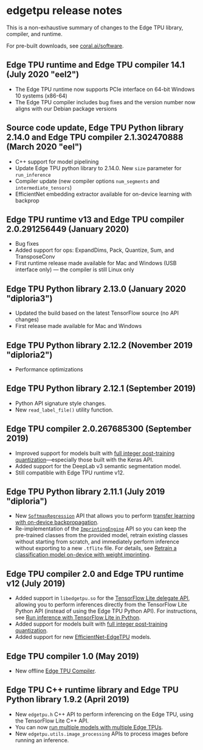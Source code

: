 # edgetpu release notes

This is a non-exhaustive summary of changes to the Edge TPU library, compiler, and runtime.

For pre-built downloads, see [coral.ai/software](https://coral.ai/software/).

## Edge TPU runtime and Edge TPU compiler 14.1 (July 2020 "eel2")

+   The Edge TPU runtime now supports PCIe interface on 64-bit Windows 10 systems (x86-64)
+   The Edge TPU compiler includes bug fixes and the version number now aligns with our Debian
    package versions

## Source code update, Edge TPU Python library 2.14.0 and Edge TPU compiler 2.1.302470888 (March 2020 "eel")

+   C++ support for model pipelining
+   Update Edge TPU python library to 2.14.0. New `size` parameter for `run_inference`
+   Compiler update (new compiler options `num_segments` and `intermediate_tensors`)
+   EfficientNet embedding extractor available for on-device learning with backprop


## Edge TPU runtime v13 and Edge TPU compiler 2.0.291256449 (January 2020)

+   Bug fixes
+   Added support for ops: ExpandDims, Pack, Quantize, Sum, and TransposeConv
+   First runtime release made available for Mac and Windows (USB interface only) — the compiler
    is still Linux only


## Edge TPU Python library 2.13.0 (January 2020 "diploria3")

+   Updated the build based on the latest TensorFlow source (no API changes)
+   First release made available for Mac and Windows


## Edge TPU Python library 2.12.2 (November 2019 "diploria2")

+   Performance optimizations


## Edge TPU Python library 2.12.1 (September 2019)

+   Python API signature style changes.
+   New `read_label_file()` utility function.


## Edge TPU compiler 2.0.267685300 (September 2019)

+   Improved support for models built with [full integer post-training quantization](
    https://www.tensorflow.org/lite/performance/post_training_quantization#full_integer_quantization_of_weights_and_activations)—especially
    those built with the Keras API.
+   Added support for the DeepLab v3 semantic segmentation model.
+   Still compatible with Edge TPU runtime v12.


## Edge TPU Python library 2.11.1 (July 2019 "diploria")

+   New [`SoftmaxRegression`](
    https://coral.ai/docs/reference/edgetpu.learn.backprop.softmax_regression/) API that allows you
    to perform [transfer learning with on-device backpropagation](
    https://coral.ai/docs/edgetpu/retrain-classification-ondevice-backprop/).
+   Re-implementation of the [`ImprintingEngine`](
    https://coral.ai/docs/reference/edgetpu.learn.imprinting.engine/) API so you can keep the
    pre-trained classes from the provided model, retrain existing classes without starting from
    scratch, and immediately perform inference without exporting to a new `.tflite` file. For
    details, see [Retrain a classification model on-device with weight imprinting](
    https://coral.ai/docs/edgetpu/retrain-classification-ondevice/).


## Edge TPU compiler 2.0 and Edge TPU runtime v12 (July 2019)

+   Added support in `libedgetpu.so` for the [TensorFlow Lite delegate API](
    https://www.tensorflow.org/lite/performance/delegates), allowing you to perform inferences
    directly from the TensorFlow Lite Python API (instead of using the Edge TPU Python API). For
    instructions, see [Run inference with TensorFlow Lite in Python](
    https://coral.ai/docs/edgetpu/tflite-python/).
+   Added support for models built with [full integer post-training quantization](
    https://www.tensorflow.org/lite/performance/post_training_quantization#full_integer_quantization_of_weights_and_activations).
+   Added support for new [EfficientNet-EdgeTPU](
    https://github.com/tensorflow/tpu/tree/master/models/official/efficientnet/edgetpu) models.


## Edge TPU compiler 1.0 (May 2019)

+   New offline [Edge TPU Compiler](https://coral.ai/docs/edgetpu/compiler/).


## Edge TPU C++ runtime library and Edge TPU Python library 1.9.2 (April 2019)

+   New `edgetpu.h` C++ API to perform inferencing on the Edge TPU, using the
    TensorFlow Lite C++ API.
+   You can now [run multiple models with multiple Edge TPUs](
    https://coral.ai/docs/edgetpu/multiple-edgetpu/).
+   New `edgetpu.utils.image_processing` APIs to process images before running an inference.
